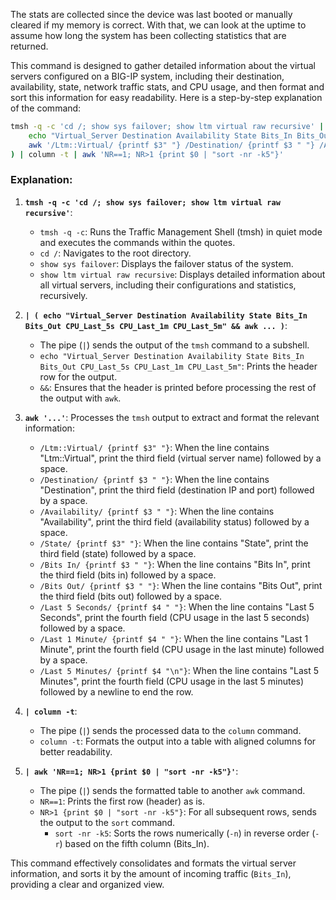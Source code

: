 The stats are collected since the device was last booted or manually cleared if my memory is correct.  With that, we can look at the uptime to assume how long the system has been collecting statistics that are returned.

This command is designed to gather detailed information about the virtual servers configured on a BIG-IP system, including their destination, availability, state, network traffic stats, and CPU usage, and then format and sort this information for easy readability. Here is a step-by-step explanation of the command:

```bash
tmsh -q -c 'cd /; show sys failover; show ltm virtual raw recursive' | (
    echo "Virtual_Server Destination Availability State Bits_In Bits_Out CPU_Last_5s CPU_Last_1m CPU_Last_5m" &&
    awk '/Ltm::Virtual/ {printf $3" "} /Destination/ {printf $3 " "} /Availability/ {printf $3 " "} /State/ {printf $3" "} /Bits In/ {printf $3 " "} /Bits Out/ {printf $3 " "} /Last 5 Seconds/ {printf $4 " "} /Last 1 Minute/ {printf $4 " "} /Last 5 Minutes/ {printf $4 "\n"}'
) | column -t | awk 'NR==1; NR>1 {print $0 | "sort -nr -k5"}'
```

### Explanation:

1. **`tmsh -q -c 'cd /; show sys failover; show ltm virtual raw recursive'`**:
    - `tmsh -q -c`: Runs the Traffic Management Shell (tmsh) in quiet mode and executes the commands within the quotes.
    - `cd /`: Navigates to the root directory.
    - `show sys failover`: Displays the failover status of the system.
    - `show ltm virtual raw recursive`: Displays detailed information about all virtual servers, including their configurations and statistics, recursively.

2. **`| ( echo "Virtual_Server Destination Availability State Bits_In Bits_Out CPU_Last_5s CPU_Last_1m CPU_Last_5m" && awk ... )`**:
    - The pipe (`|`) sends the output of the `tmsh` command to a subshell.
    - `echo "Virtual_Server Destination Availability State Bits_In Bits_Out CPU_Last_5s CPU_Last_1m CPU_Last_5m"`: Prints the header row for the output.
    - `&&`: Ensures that the header is printed before processing the rest of the output with `awk`.

3. **`awk '...'`**: Processes the `tmsh` output to extract and format the relevant information:
    - `/Ltm::Virtual/ {printf $3" "}`: When the line contains "Ltm::Virtual", print the third field (virtual server name) followed by a space.
    - `/Destination/ {printf $3 " "}`: When the line contains "Destination", print the third field (destination IP and port) followed by a space.
    - `/Availability/ {printf $3 " "}`: When the line contains "Availability", print the third field (availability status) followed by a space.
    - `/State/ {printf $3" "}`: When the line contains "State", print the third field (state) followed by a space.
    - `/Bits In/ {printf $3 " "}`: When the line contains "Bits In", print the third field (bits in) followed by a space.
    - `/Bits Out/ {printf $3 " "}`: When the line contains "Bits Out", print the third field (bits out) followed by a space.
    - `/Last 5 Seconds/ {printf $4 " "}`: When the line contains "Last 5 Seconds", print the fourth field (CPU usage in the last 5 seconds) followed by a space.
    - `/Last 1 Minute/ {printf $4 " "}`: When the line contains "Last 1 Minute", print the fourth field (CPU usage in the last minute) followed by a space.
    - `/Last 5 Minutes/ {printf $4 "\n"}`: When the line contains "Last 5 Minutes", print the fourth field (CPU usage in the last 5 minutes) followed by a newline to end the row.

4. **`| column -t`**:
    - The pipe (`|`) sends the processed data to the `column` command.
    - `column -t`: Formats the output into a table with aligned columns for better readability.

5. **`| awk 'NR==1; NR>1 {print $0 | "sort -nr -k5"}'`**:
    - The pipe (`|`) sends the formatted table to another `awk` command.
    - `NR==1`: Prints the first row (header) as is.
    - `NR>1 {print $0 | "sort -nr -k5"}`: For all subsequent rows, sends the output to the `sort` command.
        - `sort -nr -k5`: Sorts the rows numerically (`-n`) in reverse order (`-r`) based on the fifth column (Bits_In).

This command effectively consolidates and formats the virtual server information, and sorts it by the amount of incoming traffic (`Bits_In`), providing a clear and organized view.